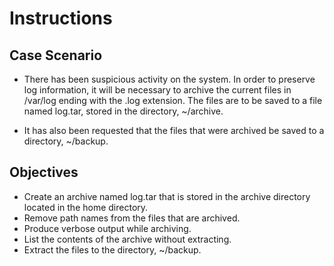 # Instructions

## Case Scenario

-   There has been suspicious activity on the system. In order to preserve log information, it will be necessary to archive the current files in /var/log ending with the .log extension. The files are to be saved to a file named log.tar, stored in the directory, ~/archive.

-   It has also been requested that the files that were archived be saved to a directory, ~/backup.

## Objectives

-   Create an archive named log.tar that is stored in the archive directory located in the home directory.
-   Remove path names from the files that are archived.
-   Produce verbose output while archiving.
-   List the contents of the archive without extracting.
-   Extract the files to the directory, ~/backup.
